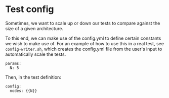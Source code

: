 # Test config

Sometimes, we want to scale up or down our tests to compare against the size of a given architecture.

To this end, we can make use of the config.yml to define certain constants we wish to make use of. For an example of how to use this in a real test, see `config-writer.sh`, which creates the config.yml file from the user's input to automatically scale the tests.

```
params:
  N: 5
```

Then, in the test definition:

```
config:
  nodes: {{N}}
```
